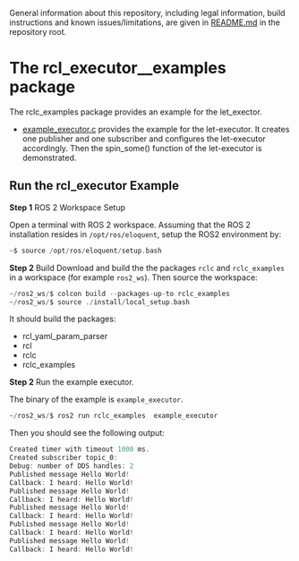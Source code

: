 General information about this repository, including legal information, build instructions and known issues/limitations, are given in [README.md](../README.md) in the repository root.

# The rcl_executor__examples package

The rclc_examples package provides an example for the let_exector.
- [example_executor.c](example_executor.c) provides the example for the let-executor. It creates one publisher and one subscriber and configures the let-executor accordingly. Then the spin_some() function of the let-executor is demonstrated. 

## Run the rcl_executor Example

**Step 1** ROS 2 Workspace Setup

Open a terminal with ROS 2 workspace. Assuming that the ROS 2 installation resides in `/opt/ros/eloquent`, setup
the ROS2 environment by:
```C
~$ source /opt/ros/eloquent/setup.bash
```

**Step 2** Build
Download and build the the packages `rclc` and `rclc_examples` in a workspace (for example `ros2_ws`). Then source the workspace:
```C
~/ros2_ws/$ colcon build --packages-up-to rclc_examples
~/ros2_ws/$ source ./install/local_setup.bash
```

It should build the packages: 
- rcl_yaml_param_parser
- rcl
- rclc
- rclc_examples

**Step 2** Run the example executor.

The binary of the example is `example_executor`.

```C
~/ros2_ws/$ ros2 run rclc_examples  example_executor
```
 Then you should see the following output:

```C
Created timer with timeout 1000 ms.
Created subscriber topic_0:
Debug: number of DDS handles: 2
Published message Hello World!
Callback: I heard: Hello World!
Published message Hello World!
Callback: I heard: Hello World!
Published message Hello World!
Callback: I heard: Hello World!
Published message Hello World!
Callback: I heard: Hello World!
Published message Hello World!
Callback: I heard: Hello World!
```
